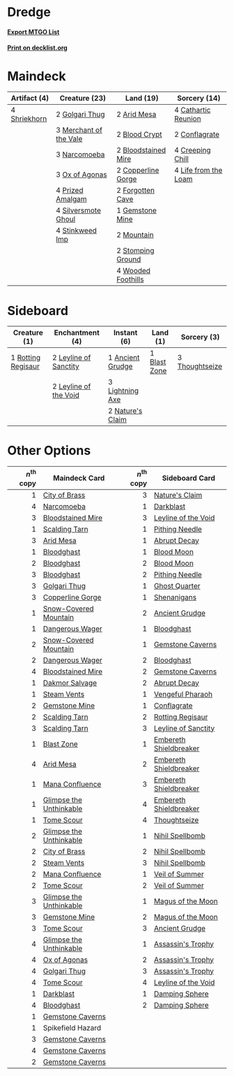 # Dredge

#### [Export MTGO List](../collection/Dredge/Dredge.txt)
#### [Print on decklist.org](http://decklist.org/?deckmain=2%09Arid%20Mesa%0A2%09Blood%20Crypt%0A2%09Bloodstained%20Mire%0A4%09Cathartic%20Reunion%0A2%09Conflagrate%0A2%09Copperline%20Gorge%0A4%09Creeping%20Chill%0A2%09Forgotten%20Cave%0A1%09Gemstone%20Mine%0A2%09Golgari%20Thug%0A4%09Life%20from%20the%20Loam%0A3%09Merchant%20of%20the%20Vale%0A2%09Mountain%0A3%09Narcomoeba%0A3%09Ox%20of%20Agonas%0A4%09Prized%20Amalgam%0A4%09Shriekhorn%0A4%09Silversmote%20Ghoul%0A4%09Stinkweed%20Imp%0A2%09Stomping%20Ground%0A4%09Wooded%20Foothills&deckside=1%09Ancient%20Grudge%0A1%09Blast%20Zone%0A2%09Leyline%20of%20Sanctity%0A2%09Leyline%20of%20the%20Void%0A3%09Lightning%20Axe%0A2%09Nature's%20Claim%0A1%09Rotting%20Regisaur%0A3%09Thoughtseize)
# Maindeck

|                                     Artifact (4)                                      |                                          Creature (23)                                          |                                          Land (19)                                           |                                         Sorcery (14)                                          |
|---------------------------------------------------------------------------------------|-------------------------------------------------------------------------------------------------|----------------------------------------------------------------------------------------------|-----------------------------------------------------------------------------------------------|
|4 [Shriekhorn](http://gatherer.wizards.com/Pages/Card/Details.aspx?multiverseid=213786)|2 [Golgari Thug](http://gatherer.wizards.com/Pages/Card/Details.aspx?multiverseid=292953)        |2 [Arid Mesa](http://gatherer.wizards.com/Pages/Card/Details.aspx?multiverseid=405092)        |4 [Cathartic Reunion](http://gatherer.wizards.com/Pages/Card/Details.aspx?multiverseid=417682) |
|                                                                                       |3 [Merchant of the Vale](http://gatherer.wizards.com/Pages/Card/Details.aspx?multiverseid=473093)|2 [Blood Crypt](http://gatherer.wizards.com/Pages/Card/Details.aspx?multiverseid=97102)       |2 [Conflagrate](http://gatherer.wizards.com/Pages/Card/Details.aspx?multiverseid=114909)       |
|                                                                                       |3 [Narcomoeba](http://gatherer.wizards.com/Pages/Card/Details.aspx?multiverseid=136140)          |2 [Bloodstained Mire](http://gatherer.wizards.com/Pages/Card/Details.aspx?multiverseid=405094)|4 [Creeping Chill](http://gatherer.wizards.com/Pages/Card/Details.aspx?multiverseid=452816)    |
|                                                                                       |3 [Ox of Agonas](http://gatherer.wizards.com/Pages/Card/Details.aspx?multiverseid=476398)        |2 [Copperline Gorge](http://gatherer.wizards.com/Pages/Card/Details.aspx?multiverseid=209408) |4 [Life from the Loam](http://gatherer.wizards.com/Pages/Card/Details.aspx?multiverseid=338409)|
|                                                                                       |4 [Prized Amalgam](http://gatherer.wizards.com/Pages/Card/Details.aspx?multiverseid=410014)      |2 [Forgotten Cave](http://gatherer.wizards.com/Pages/Card/Details.aspx?multiverseid=376344)   |                                                                                               |
|                                                                                       |4 [Silversmote Ghoul](http://gatherer.wizards.com/Pages/Card/Details.aspx?multiverseid=485445)   |1 [Gemstone Mine](http://gatherer.wizards.com/Pages/Card/Details.aspx?multiverseid=109761)    |                                                                                               |
|                                                                                       |4 [Stinkweed Imp](http://gatherer.wizards.com/Pages/Card/Details.aspx?multiverseid=193870)       |2 [Mountain](http://gatherer.wizards.com/Pages/Card/Details.aspx?multiverseid=439859)         |                                                                                               |
|                                                                                       |                                                                                                 |2 [Stomping Ground](http://gatherer.wizards.com/Pages/Card/Details.aspx?multiverseid=405110)  |                                                                                               |
|                                                                                       |                                                                                                 |4 [Wooded Foothills](http://gatherer.wizards.com/Pages/Card/Details.aspx?multiverseid=405116) |                                                                                               |


# Sideboard

|                                        Creature (1)                                         |                                        Enchantment (4)                                         |                                        Instant (6)                                        |                                       Land (1)                                        |                                       Sorcery (3)                                       |
|---------------------------------------------------------------------------------------------|------------------------------------------------------------------------------------------------|-------------------------------------------------------------------------------------------|---------------------------------------------------------------------------------------|-----------------------------------------------------------------------------------------|
|1 [Rotting Regisaur](http://gatherer.wizards.com/Pages/Card/Details.aspx?multiverseid=466865)|2 [Leyline of Sanctity](http://gatherer.wizards.com/Pages/Card/Details.aspx?multiverseid=204993)|1 [Ancient Grudge](http://gatherer.wizards.com/Pages/Card/Details.aspx?multiverseid=235600)|1 [Blast Zone](http://gatherer.wizards.com/Pages/Card/Details.aspx?multiverseid=461171)|3 [Thoughtseize](http://gatherer.wizards.com/Pages/Card/Details.aspx?multiverseid=438676)|
|                                                                                             |2 [Leyline of the Void](http://gatherer.wizards.com/Pages/Card/Details.aspx?multiverseid=107682)|3 [Lightning Axe](http://gatherer.wizards.com/Pages/Card/Details.aspx?multiverseid=409925) |                                                                                       |                                                                                         |
|                                                                                             |                                                                                                |2 [Nature's Claim](http://gatherer.wizards.com/Pages/Card/Details.aspx?multiverseid=382316)|                                                                                       |                                                                                         |


# Other Options

|*n*<sup>th</sup> copy|                                          Maindeck Card                                           |*n*<sup>th</sup> copy|                                         Sideboard Card                                          |
|--------------------:|--------------------------------------------------------------------------------------------------|--------------------:|-------------------------------------------------------------------------------------------------|
|                    1|[City of Brass](http://gatherer.wizards.com/Pages/Card/Details.aspx?multiverseid=4178)            |                    3|[Nature's Claim](http://gatherer.wizards.com/Pages/Card/Details.aspx?multiverseid=382316)        |
|                    4|[Narcomoeba](http://gatherer.wizards.com/Pages/Card/Details.aspx?multiverseid=136140)             |                    1|[Darkblast](http://gatherer.wizards.com/Pages/Card/Details.aspx?multiverseid=456055)             |
|                    3|[Bloodstained Mire](http://gatherer.wizards.com/Pages/Card/Details.aspx?multiverseid=405094)      |                    3|[Leyline of the Void](http://gatherer.wizards.com/Pages/Card/Details.aspx?multiverseid=107682)   |
|                    1|[Scalding Tarn](http://gatherer.wizards.com/Pages/Card/Details.aspx?multiverseid=405107)          |                    1|[Pithing Needle](http://gatherer.wizards.com/Pages/Card/Details.aspx?multiverseid=129526)        |
|                    3|[Arid Mesa](http://gatherer.wizards.com/Pages/Card/Details.aspx?multiverseid=405092)              |                    1|[Abrupt Decay](http://gatherer.wizards.com/Pages/Card/Details.aspx?multiverseid=456061)          |
|                    1|[Bloodghast](http://gatherer.wizards.com/Pages/Card/Details.aspx?multiverseid=438648)             |                    1|[Blood Moon](http://gatherer.wizards.com/Pages/Card/Details.aspx?multiverseid=45386)             |
|                    2|[Bloodghast](http://gatherer.wizards.com/Pages/Card/Details.aspx?multiverseid=438648)             |                    2|[Blood Moon](http://gatherer.wizards.com/Pages/Card/Details.aspx?multiverseid=45386)             |
|                    3|[Bloodghast](http://gatherer.wizards.com/Pages/Card/Details.aspx?multiverseid=438648)             |                    2|[Pithing Needle](http://gatherer.wizards.com/Pages/Card/Details.aspx?multiverseid=129526)        |
|                    3|[Golgari Thug](http://gatherer.wizards.com/Pages/Card/Details.aspx?multiverseid=292953)           |                    1|[Ghost Quarter](http://gatherer.wizards.com/Pages/Card/Details.aspx?multiverseid=389534)         |
|                    3|[Copperline Gorge](http://gatherer.wizards.com/Pages/Card/Details.aspx?multiverseid=209408)       |                    1|[Shenanigans](http://gatherer.wizards.com/Pages/Card/Details.aspx?multiverseid=464095)           |
|                    1|[Snow-Covered Mountain](http://gatherer.wizards.com/Pages/Card/Details.aspx?multiverseid=121233)  |                    2|[Ancient Grudge](http://gatherer.wizards.com/Pages/Card/Details.aspx?multiverseid=235600)        |
|                    1|[Dangerous Wager](http://gatherer.wizards.com/Pages/Card/Details.aspx?multiverseid=240202)        |                    1|[Bloodghast](http://gatherer.wizards.com/Pages/Card/Details.aspx?multiverseid=438648)            |
|                    2|[Snow-Covered Mountain](http://gatherer.wizards.com/Pages/Card/Details.aspx?multiverseid=121233)  |                    1|[Gemstone Caverns](http://gatherer.wizards.com/Pages/Card/Details.aspx?multiverseid=122094)      |
|                    2|[Dangerous Wager](http://gatherer.wizards.com/Pages/Card/Details.aspx?multiverseid=240202)        |                    2|[Bloodghast](http://gatherer.wizards.com/Pages/Card/Details.aspx?multiverseid=438648)            |
|                    4|[Bloodstained Mire](http://gatherer.wizards.com/Pages/Card/Details.aspx?multiverseid=405094)      |                    2|[Gemstone Caverns](http://gatherer.wizards.com/Pages/Card/Details.aspx?multiverseid=122094)      |
|                    1|[Dakmor Salvage](http://gatherer.wizards.com/Pages/Card/Details.aspx?multiverseid=292984)         |                    2|[Abrupt Decay](http://gatherer.wizards.com/Pages/Card/Details.aspx?multiverseid=456061)          |
|                    1|[Steam Vents](http://gatherer.wizards.com/Pages/Card/Details.aspx?multiverseid=405109)            |                    1|[Vengeful Pharaoh](http://gatherer.wizards.com/Pages/Card/Details.aspx?multiverseid=220170)      |
|                    2|[Gemstone Mine](http://gatherer.wizards.com/Pages/Card/Details.aspx?multiverseid=109761)          |                    1|[Conflagrate](http://gatherer.wizards.com/Pages/Card/Details.aspx?multiverseid=114909)           |
|                    2|[Scalding Tarn](http://gatherer.wizards.com/Pages/Card/Details.aspx?multiverseid=405107)          |                    2|[Rotting Regisaur](http://gatherer.wizards.com/Pages/Card/Details.aspx?multiverseid=466865)      |
|                    3|[Scalding Tarn](http://gatherer.wizards.com/Pages/Card/Details.aspx?multiverseid=405107)          |                    3|[Leyline of Sanctity](http://gatherer.wizards.com/Pages/Card/Details.aspx?multiverseid=204993)   |
|                    1|[Blast Zone](http://gatherer.wizards.com/Pages/Card/Details.aspx?multiverseid=461171)             |                    1|[Embereth Shieldbreaker](http://gatherer.wizards.com/Pages/Card/Details.aspx?multiverseid=473084)|
|                    4|[Arid Mesa](http://gatherer.wizards.com/Pages/Card/Details.aspx?multiverseid=405092)              |                    2|[Embereth Shieldbreaker](http://gatherer.wizards.com/Pages/Card/Details.aspx?multiverseid=473084)|
|                    1|[Mana Confluence](http://gatherer.wizards.com/Pages/Card/Details.aspx?multiverseid=409573)        |                    3|[Embereth Shieldbreaker](http://gatherer.wizards.com/Pages/Card/Details.aspx?multiverseid=473084)|
|                    1|[Glimpse the Unthinkable](http://gatherer.wizards.com/Pages/Card/Details.aspx?multiverseid=455918)|                    4|[Embereth Shieldbreaker](http://gatherer.wizards.com/Pages/Card/Details.aspx?multiverseid=473084)|
|                    1|[Tome Scour](http://gatherer.wizards.com/Pages/Card/Details.aspx?multiverseid=191598)             |                    4|[Thoughtseize](http://gatherer.wizards.com/Pages/Card/Details.aspx?multiverseid=438676)          |
|                    2|[Glimpse the Unthinkable](http://gatherer.wizards.com/Pages/Card/Details.aspx?multiverseid=455918)|                    1|[Nihil Spellbomb](http://gatherer.wizards.com/Pages/Card/Details.aspx?multiverseid=442215)       |
|                    2|[City of Brass](http://gatherer.wizards.com/Pages/Card/Details.aspx?multiverseid=4178)            |                    2|[Nihil Spellbomb](http://gatherer.wizards.com/Pages/Card/Details.aspx?multiverseid=442215)       |
|                    2|[Steam Vents](http://gatherer.wizards.com/Pages/Card/Details.aspx?multiverseid=405109)            |                    3|[Nihil Spellbomb](http://gatherer.wizards.com/Pages/Card/Details.aspx?multiverseid=442215)       |
|                    2|[Mana Confluence](http://gatherer.wizards.com/Pages/Card/Details.aspx?multiverseid=409573)        |                    1|[Veil of Summer](http://gatherer.wizards.com/Pages/Card/Details.aspx?multiverseid=466952)        |
|                    2|[Tome Scour](http://gatherer.wizards.com/Pages/Card/Details.aspx?multiverseid=191598)             |                    2|[Veil of Summer](http://gatherer.wizards.com/Pages/Card/Details.aspx?multiverseid=466952)        |
|                    3|[Glimpse the Unthinkable](http://gatherer.wizards.com/Pages/Card/Details.aspx?multiverseid=455918)|                    1|[Magus of the Moon](http://gatherer.wizards.com/Pages/Card/Details.aspx?multiverseid=136152)     |
|                    3|[Gemstone Mine](http://gatherer.wizards.com/Pages/Card/Details.aspx?multiverseid=109761)          |                    2|[Magus of the Moon](http://gatherer.wizards.com/Pages/Card/Details.aspx?multiverseid=136152)     |
|                    3|[Tome Scour](http://gatherer.wizards.com/Pages/Card/Details.aspx?multiverseid=191598)             |                    3|[Ancient Grudge](http://gatherer.wizards.com/Pages/Card/Details.aspx?multiverseid=235600)        |
|                    4|[Glimpse the Unthinkable](http://gatherer.wizards.com/Pages/Card/Details.aspx?multiverseid=455918)|                    1|[Assassin's Trophy](http://gatherer.wizards.com/Pages/Card/Details.aspx?multiverseid=452902)     |
|                    4|[Ox of Agonas](http://gatherer.wizards.com/Pages/Card/Details.aspx?multiverseid=476398)           |                    2|[Assassin's Trophy](http://gatherer.wizards.com/Pages/Card/Details.aspx?multiverseid=452902)     |
|                    4|[Golgari Thug](http://gatherer.wizards.com/Pages/Card/Details.aspx?multiverseid=292953)           |                    3|[Assassin's Trophy](http://gatherer.wizards.com/Pages/Card/Details.aspx?multiverseid=452902)     |
|                    4|[Tome Scour](http://gatherer.wizards.com/Pages/Card/Details.aspx?multiverseid=191598)             |                    4|[Leyline of the Void](http://gatherer.wizards.com/Pages/Card/Details.aspx?multiverseid=107682)   |
|                    1|[Darkblast](http://gatherer.wizards.com/Pages/Card/Details.aspx?multiverseid=456055)              |                    1|[Damping Sphere](http://gatherer.wizards.com/Pages/Card/Details.aspx?multiverseid=443101)        |
|                    4|[Bloodghast](http://gatherer.wizards.com/Pages/Card/Details.aspx?multiverseid=438648)             |                    2|[Damping Sphere](http://gatherer.wizards.com/Pages/Card/Details.aspx?multiverseid=443101)        |
|                    1|[Gemstone Caverns](http://gatherer.wizards.com/Pages/Card/Details.aspx?multiverseid=122094)       |                     |                                                                                                 |
|                    1|Spikefield Hazard                                                                                 |                     |                                                                                                 |
|                    3|[Gemstone Caverns](http://gatherer.wizards.com/Pages/Card/Details.aspx?multiverseid=122094)       |                     |                                                                                                 |
|                    4|[Gemstone Caverns](http://gatherer.wizards.com/Pages/Card/Details.aspx?multiverseid=122094)       |                     |                                                                                                 |
|                    2|[Gemstone Caverns](http://gatherer.wizards.com/Pages/Card/Details.aspx?multiverseid=122094)       |                     |                                                                                                 |

